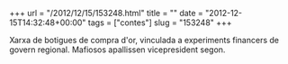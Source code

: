 +++
url = "/2012/12/15/153248.html"
title = ""
date = "2012-12-15T14:32:48+00:00"
tags = ["contes"]
slug = "153248"
+++

Xarxa de botigues de compra d'or, vinculada a experiments financers de govern regional. Mafiosos apallissen vicepresident segon.
